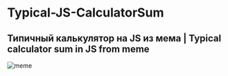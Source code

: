 # Typical-JS-CalculatorSum

## Типичный калькулятор на JS из мема | Typical calculator sum in JS from meme

![meme](https://user-images.githubusercontent.com/56477695/129491911-fbde8692-482f-4860-87de-ae4c6efea236.jpg)
